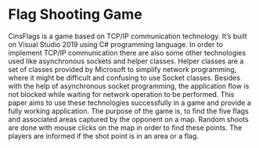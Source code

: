 # Flag Shooting Game

CinsFlags is a game based on TCP/IP communication technology.  It’s built on Visual Studio 2019 using C# programming language. In order to implement TCP/IP communication there are also some other technologies used like asynchronous sockets and helper classes. Helper classes are a set of classes provided by Microsoft to simplify network programming, where it might be difficult and confusing to use Socket classes. Besides with the help of asynchronous socket programming, the application flow is not blocked while waiting for network operation to be performed. This paper aims to use these technologies successfully in a game and provide a fully working application. The purpose of the game is, to find the five flags and associated areas captured by the opponent on a map. Random shoots are done with mouse clicks on the map in order to find these points. The players are informed if the shot point is in an area or a flag.

